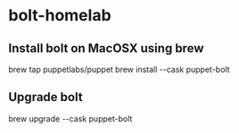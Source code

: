 # bolt-homelab

## Install bolt on MacOSX using brew

brew tap puppetlabs/puppet
brew install --cask puppet-bolt

## Upgrade bolt

brew upgrade --cask puppet-bolt


